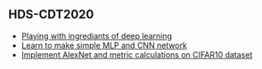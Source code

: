 ## HDS-CDT2020
- [Playing with ingrediants of deep learning](https://github.com/sharibox/HDS-CDT2020/blob/main/HDS-CDT2020_Basic_DNN_ingrediants.ipynb)
- [Learn to make simple MLP and CNN network](https://github.com/sharibox/HDS-CDT2020/blob/main/HDS-CDT2020_DNN_CNN_Classification_Exercise.ipynb)
- [Implement AlexNet and metric calculations on CIFAR10 dataset](https://github.com/sharibox/HDS-CDT2020/blob/main/AlexNet_solution.ipynb)
